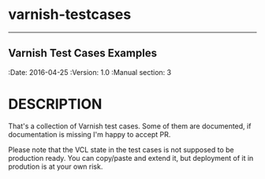 # varnish-testcases

---------------------------
Varnish Test Cases Examples
---------------------------

:Date: 2016-04-25
:Version: 1.0
:Manual section: 3

DESCRIPTION
===========

That's a collection of Varnish test cases. 
Some of them are documented, if documentation is missing I'm happy to accept PR.

Please note that the VCL state in the test cases is not supposed to be production ready.
You can copy/paste and extend it, but deployment of it in prodution is at your own risk.

